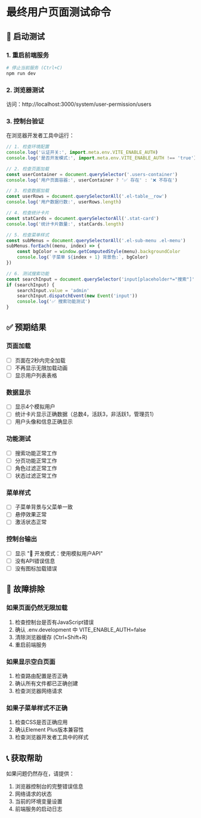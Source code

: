 # 最终用户页面测试命令

## 🚀 启动测试

### 1. 重启前端服务
```bash
# 停止当前服务 (Ctrl+C)
npm run dev
```

### 2. 浏览器测试
访问：http://localhost:3000/system/user-permission/users

### 3. 控制台验证
在浏览器开发者工具中运行：

```javascript
// 1. 检查环境配置
console.log('认证开关:', import.meta.env.VITE_ENABLE_AUTH)
console.log('是否开发模式:', import.meta.env.VITE_ENABLE_AUTH !== 'true')

// 2. 检查页面加载
const userContainer = document.querySelector('.users-container')
console.log('用户页面容器:', userContainer ? '✅ 存在' : '❌ 不存在')

// 3. 检查数据加载
const userRows = document.querySelectorAll('.el-table__row')
console.log('用户数据行数:', userRows.length)

// 4. 检查统计卡片
const statCards = document.querySelectorAll('.stat-card')
console.log('统计卡片数量:', statCards.length)

// 5. 检查菜单样式
const subMenus = document.querySelectorAll('.el-sub-menu .el-menu')
subMenus.forEach((menu, index) => {
    const bgColor = window.getComputedStyle(menu).backgroundColor
    console.log(`子菜单 ${index + 1} 背景色:`, bgColor)
})

// 6. 测试搜索功能
const searchInput = document.querySelector('input[placeholder*="搜索"]')
if (searchInput) {
    searchInput.value = 'admin'
    searchInput.dispatchEvent(new Event('input'))
    console.log('✅ 搜索功能测试')
}
```

## ✅ 预期结果

### 页面加载
- [ ] 页面在2秒内完全加载
- [ ] 不再显示无限加载动画
- [ ] 显示用户列表表格

### 数据显示
- [ ] 显示4个模拟用户
- [ ] 统计卡片显示正确数据（总数4，活跃3，非活跃1，管理员1）
- [ ] 用户头像和信息正确显示

### 功能测试
- [ ] 搜索功能正常工作
- [ ] 分页功能正常工作
- [ ] 角色过滤正常工作
- [ ] 状态过滤正常工作

### 菜单样式
- [ ] 子菜单背景与父菜单一致
- [ ] 悬停效果正常
- [ ] 激活状态正常

### 控制台输出
- [ ] 显示 "🔧 开发模式：使用模拟用户API"
- [ ] 没有API错误信息
- [ ] 没有图标加载错误

## 🔧 故障排除

### 如果页面仍然无限加载
1. 检查控制台是否有JavaScript错误
2. 确认 .env.development 中 VITE_ENABLE_AUTH=false
3. 清除浏览器缓存 (Ctrl+Shift+R)
4. 重启前端服务

### 如果显示空白页面
1. 检查路由配置是否正确
2. 确认所有文件都已正确创建
3. 检查浏览器网络请求

### 如果子菜单样式不正确
1. 检查CSS是否正确应用
2. 确认Element Plus版本兼容性
3. 检查浏览器开发者工具中的样式

## 📞 获取帮助

如果问题仍然存在，请提供：
1. 浏览器控制台的完整错误信息
2. 网络请求的状态
3. 当前的环境变量设置
4. 前端服务的启动日志
